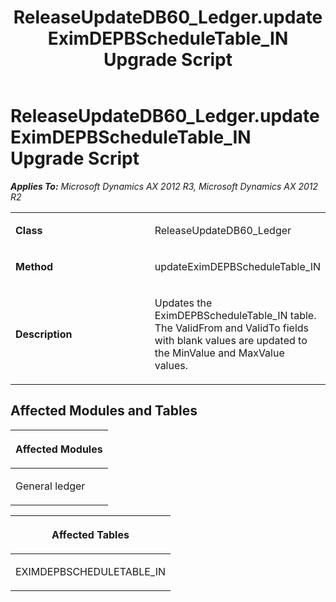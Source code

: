 ﻿---
title: ReleaseUpdateDB60_Ledger.updateEximDEPBScheduleTable_IN Upgrade Script
TOCTitle: ReleaseUpdateDB60_Ledger.updateEximDEPBScheduleTable_IN Upgrade Script
ms:assetid: 61e61a15-29eb-eec8-9eb8-8af4e4ebb045
ms:mtpsurl: https://msdn.microsoft.com/en-us/library/JJ719107(v=AX.60)
ms:contentKeyID: 49708647
ms.date: 05/18/2015
mtps_version: v=AX.60
---

# ReleaseUpdateDB60\_Ledger.updateEximDEPBScheduleTable\_IN Upgrade Script 


_**Applies To:** Microsoft Dynamics AX 2012 R3, Microsoft Dynamics AX 2012 R2_

<table>
<colgroup>
<col style="width: 50%" />
<col style="width: 50%" />
</colgroup>
<tbody>
<tr class="odd">
<td><p><strong>Class</strong></p></td>
<td><p>ReleaseUpdateDB60_Ledger</p></td>
</tr>
<tr class="even">
<td><p><strong>Method</strong></p></td>
<td><p>updateEximDEPBScheduleTable_IN</p></td>
</tr>
<tr class="odd">
<td><p><strong>Description</strong></p></td>
<td><p>Updates the EximDEPBScheduleTable_IN table. The ValidFrom and ValidTo fields with blank values are updated to the MinValue and MaxValue values.</p></td>
</tr>
</tbody>
</table>


## Affected Modules and Tables

<table>
<colgroup>
<col style="width: 100%" />
</colgroup>
<thead>
<tr class="header">
<th><p>Affected Modules</p></th>
</tr>
</thead>
<tbody>
<tr class="odd">
<td><p>General ledger</p></td>
</tr>
</tbody>
</table>


<table>
<colgroup>
<col style="width: 100%" />
</colgroup>
<thead>
<tr class="header">
<th><p>Affected Tables</p></th>
</tr>
</thead>
<tbody>
<tr class="odd">
<td><p>EXIMDEPBSCHEDULETABLE_IN</p></td>
</tr>
</tbody>
</table>

  


